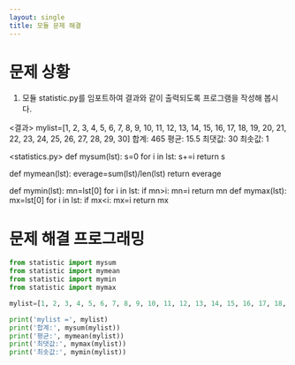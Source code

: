 ```yaml
---
layout: single
title: 모듈 문제 해결
---
```


# 문제 상황
1. 모듈 statistic.py를 임포트하여 결과와 같이 출력되도록 프로그램을 작성해 봅시다.

<결과>
mylist=[1, 2, 3, 4, 5, 6, 7, 8, 9, 10, 11, 12, 13, 14, 15, 16, 17, 18, 19, 20,
21, 22, 23, 24, 25, 26, 27, 28, 29, 30]
합계: 465
평균: 15.5
최댓값: 30
최솟값: 1

<statistics.py>
def mysum(lst):
s=0
for i in lst:
s+=i return s

def mymean(lst):
everage=sum(lst)/len(lst)
return everage

def mymin(lst):
mn=lst[0]
for i in lst:
if mn>i:
mn=i return mn
def mymax(lst):
mx=lst[0]
for i in lst:
if mx<i:
mx=i return mx

# 문제 해결 프로그래밍
~~~python
from statistic import mysum
from statistic import mymean
from statistic import mymin
from statistic import mymax

mylist=[1, 2, 3, 4, 5, 6, 7, 8, 9, 10, 11, 12, 13, 14, 15, 16, 17, 18, 19, 20, 21, 22, 23, 24, 25, 26, 27, 28, 29, 30]

print('mylist =', mylist)
print('합계:', mysum(mylist))
print('평균:', mymean(mylist))
print('최댓값:', mymax(mylist))
print('최솟값:', mymin(mylist))
~~~
